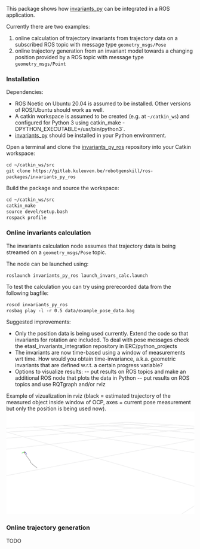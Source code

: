 This package shows how [invariants_py](https://github.com/trajectory-invariants/invariants_py) can be integrated in a ROS application. 

Currently there are two examples:

1. online calculation of trajectory invariants from trajectory data on a subscribed ROS topic with message type `geometry_msgs/Pose`
1. online trajectory generation from an invariant model towards a changing position provided by a ROS topic with message type `geometry_msgs/Point`

### Installation

Dependencies:

- ROS Noetic on Ubuntu 20.04 is assumed to be installed. Other versions of ROS/Ubuntu should work as well. 
- A catkin workspace is assumed to be created (e.g. at `~/catkin_ws`) and configured for Python 3 using catkin_make -DPYTHON_EXECUTABLE=/usr/bin/python3`.
- [invariants_py](https://github.com/trajectory-invariants/invariants_py) should be installed in your Python environment.

Open a terminal and clone the [invariants_py_ros](https://gitlab.kuleuven.be/robotgenskill/ros-packages/invariants_py_ros) repository into your Catkin workspace:
```shell
cd ~/catkin_ws/src
git clone https://gitlab.kuleuven.be/robotgenskill/ros-packages/invariants_py_ros
```

Build the package and source the workspace:
```shell
cd ~/catkin_ws/src
catkin_make
source devel/setup.bash
rospack profile
```

### Online invariants calculation

The invariants calculation node assumes that trajectory data is being streamed on a `geometry_msgs/Pose` topic.

The node can be launched using:

```shell
roslaunch invariants_py_ros launch_invars_calc.launch
```

To test the calculation you can try using prerecorded data from the following bagfile:

```shell
roscd invariants_py_ros
rosbag play -l -r 0.5 data/example_pose_data.bag
```

Suggested improvements:

- Only the position data is being used currently. Extend the code so that invariants for rotation are included. To deal with pose messages check the etasl_invariants_integration repository in ERC/python_projects
- The invariants are now time-based using a window of measurements wrt time. How would you obtain time-invariance, a.k.a. geometric invariants that are defined w.r.t. a certain progress variable? 
- Options to visualize results:
-- put results on ROS topics and make an additional ROS node that plots the data in Python
-- put results on ROS topics and use RQTgraph and/or rviz

Example of vizualization in rviz (black = estimated trajectory of the measured object inside window of OCP, axes = current pose measurement but only the position is being used now).
![screenshot rviz](data/screenshot_rviz_trajectory.png)

### Online trajectory generation

TODO
